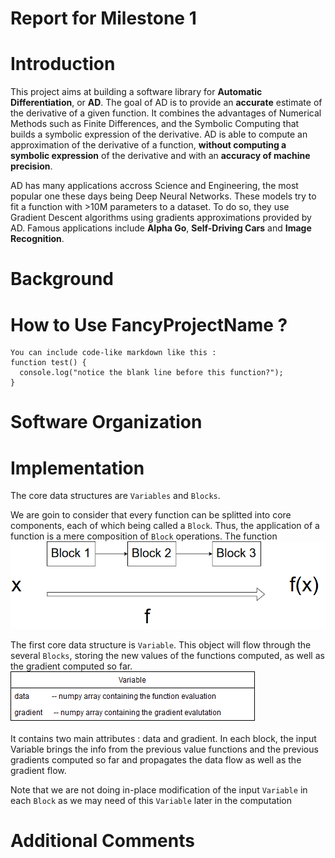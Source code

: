 # Report for Milestone 1

# Introduction
This project aims at building a software library for **Automatic Differentiation**, or **AD**.
The goal of AD is to provide an **accurate** estimate of the derivative of a given function. It combines the advantages of 
Numerical Methods such as Finite Differences, and the Symbolic Computing that builds a symbolic expression of the derivative. 
AD is able to compute an approximation of the derivative of a function, **without computing a symbolic expression** of the derivative and 
with an **accuracy of machine precision**.

AD has many applications accross Science and Engineering, the most popular one these days being Deep Neural Networks. These models 
try to fit a function with >10M parameters to a dataset. To do so, they use Gradient Descent algorithms using gradients approximations provided
by AD. Famous applications include **Alpha Go**, **Self-Driving Cars** and **Image Recognition**.

# Background

# How to Use FancyProjectName ?

```
You can include code-like markdown like this : 
function test() {
  console.log("notice the blank line before this function?");
}
```

# Software Organization

# Implementation
The core data structures are `Variables` and `Blocks`.

We are goin to consider that every function can be splitted into core components, each of which being called a `Block`. Thus, the application of a function is a mere composition of `Block` operations. The function
![comp-graph](img/basic_function.png)


The first core data structure is `Variable`. This object will flow through the several `Blocks`, storing the new values of the functions computed, as well as the gradient computed so far.
![comp-graph](img/Variable.png)

It contains two main attributes : data and gradient. In each block, the input Variable brings the info from the previous value functions and the previous gradients computed so far and propagates the data flow as well as the gradient flow.

Note that we are not doing in-place modification of the input `Variable` in each `Block` as we may need of this `Variable` later in the computation



# Additional Comments
